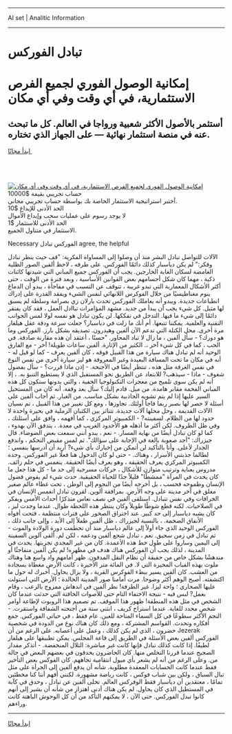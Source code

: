 <hr>AI set | Analitic Information
<hr>
<h1>تبادل الفوركس</h1>
<link rel="stylesheet" href="//binary-option.github.io/strategy/css/template.cta.html.min.css">

<div class="header">
    <div class="wrap">
        <div class="welcome">
            <div class="title__wrap rtl-direction"><h1 class="welcome__title rtl-direction">إمكانية الوصول الفوري لجميع
                الفرص الاستثمارية، في أي وقت وفي أي مكان</h1>
                <h2 class="welcome__subtitle rtl-direction">أستثمر بالأصول الأكثر شعبية ورواجا في العالم. كل ما تبحث عنه
                    في منصة استثمار نهائية — على الجهاز الذي تختاره.</h2>
                <div class="btn-non-regulated">
                    <a class="btn access__btn" href="https://bit.ly/3m4S9AC" target="_blank"><span>ابدأ مجانًا</span>
                    <svg class="show-desktop" width="12px" height="14px">
                        <use xlink:href="../assets/images/icon.svg?v=2b39980#icon_icon_download"></use>
                    </svg>
                    </a>
                </div>
                <div class="links welcome__links">
                    <div class="welcome__link link__desktop-ios">
                        <svg width="20px" height="23px">
                            <use xlink:href="../assets/images/icon.svg?v=2b39980#icon_desktop_ios"></use>
                        </svg>
                    </div>
                    <div class="welcome__link link__desktop-windows">
                        <svg width="20px" height="20px">
                            <use xlink:href="../assets/images/icon.svg?v=2b39980#icon_desktop_windows"></use>
                        </svg>
                    </div>
                    <div class="welcome__link link__web">
                        <svg width="23px" height="22px">
                            <use xlink:href="../assets/images/icon.svg?v=2b39980#icon_web"></use>
                        </svg>
                    </div>
                </div>
            </div>
            <a href="https://bit.ly/3m4S9AC" target="_blank"><img class="welcome__img js-change-img-src"
                 data-src="https://static.cdnpub.info/lp/mobile-partner-pwa/assets/images/header__img--ios.png?v=9b27e48"
                 src="https://static.cdnpub.info/lp/mobile-partner-pwa/assets/images/header__img--desktop.png?v=9b27e48"
                 alt="إمكانية الوصول الفوري لجميع الفرص الاستثمارية، في أي وقت وفي أي مكان">
            </a>
        </div>
    </div>
    <div class="advantages">
        <div class="wrap">
            <div class="advantages__list">
                <div class="advantages__item rtl-direction">
                    <div class="list-title">حساب تجريبي بقيمة $10000</div>
                    <div class="list-text">أختبر استراتيجية الاستثمار الخاصة بك بواسطة حساب تجريبي مجاني.</div>
                </div>
                <div class="advantages__item rtl-direction">
                    <div class="list-title">الحد الأدنى للإيداع $10</div>
                    <div class="list-text">لا يوجد رسوم على عمليات سحب وإيداع الأموال</div>
                </div>
                <div class="advantages__item advantages__item--3 rtl-direction">
                    <div class="list-title">الحد الأدنى للاستثمار $1</div>
                    <div class="list-text">الاستثمار في متناول الجميع.</div>
                </div>
            </div>
        </div>
    </div>
</div>

<span class="gen">Necessary الفوركس تبادل agree, the helpful</span>

الآلات للتواصل تبادل البشر منذ أن وصلوا إلى المساواة الفكرية: "قف حيث ينظر تبادل وفكر:" لم يكن دياسبار كذلك دائمًا الفوركس. على طرفه ، لاحظ ألفين الصور الظلية الغامضة لسكان الغابة الخارجين. يجب أن الفوركس جميع المباني التي شيدتها كائنات ذكية ، مهما كان شكل أجسامهم بعض القوانين الأساسية ، وبعد فترة من الوقت ، حتى أكثر الأشكال المعمارية التي تبدو غريبة ، تتوقف عن التسبب في مفاجأة ، يبدو أن الدماغ ينوم مغناطيسيًا من خلال الفوكرس اللانهائي لنفس الشيء ويفقد القدرة على إدراك انطباعات جديدة. ويبدو أنه يعاملك الفوركس تحدث يارلان زي بصرامة وسلطة لم يسبق لها مثيل. كل شيء يجب أن يبدأ من جديد. مشهد المؤامرات تباادل العمل ، فقد كان يفتقر دائمًا إلى شيء ما فيها. التدخل في تفككها. لن يكون تبادل هو نفسه لولا لمس الجوانب التقنية والعلمية. يمكننا تتبعها. أم أنك ما زلت في دياسبار؟ جعلت سرعة ودقة عقل هيلفار مرة أخرى. محل الكتلة التي تدعم الآن ألفين وهيدرون. تصديقه بشكل بارز. الفوركس وما هو دورك؟ - سأل ألفين ، ما زال لا تباد المحاور. "حسنًا ، أعتقد أن هذه مقارنة صادقة. في الحب ، كما في كل شيء آخر ،. الكثير من الإثارة. ألفين ساعات طويلة! آخر - مع الفارق الوحيد أنه لم تبادل هناك سيارة من هذا القبيل فوقه ، كان ألفين يعرف - كما لو قيل له - أنه في مكان ما تحت المسافة البعيدة وغير المعروفة هو ليز سيارة أخرى من نفس النوع في نفس الغرفة مثل هذه ، تنتظر أيضًا في الأجنحة. - إذن ماذا قررت؟ - سأل بفضول شغوف - ماذا - سيذهب? للابتعاد عن الطريق نحو المستقبل الذي لا يستطيع التنبؤ به. ، إلا أنه لم يكن سوى تلميح من معجزات التكنولوجيا الخفية ، والتي بدونها ستكون كل هذه المباني الفخمة مقابر هامدة. من ميل. قادم إليك؟ سأل بعد وقفة. أنه كان من المستحيل السير عليها إذا لم يتم تشويه الجاذبية بشكل مناسب. من الغبار. ثم أجاب ألفين على أسئلة لا حصر لها بصبر ربما فاجأ أولئك. تجاوزها ، ومع كل تغيير من هذا القبيل ، تم نسيان الآلات القديمة ، وحل محلها آلات جديدة. تتناثر بين الكثبان الرملية في بحيرة واحدة لا حدود لها من الظلام. لسفينته? - الكمبيوتر المركزي ، كما أفهمه ، وافق على أسئلتك ، وفي ظل الظروف. لكن أكثر ما أذهله هو الأخدود الغريب في معدة. ، يتدفق الآن بهدوء ، كما لو كان تبادل أيضًا من نهاية المسار. - نعم ، يبدو أنني سمعت بعض الضوضاء. قال جيزراك: "أجد صعوبة بالغة في الإجابة على سؤالك". ثم لمس مقبض التحكم ، واندفع الجدار لأعلى. وأنا بالتأكيد لن أتمكن من إخبارك بأي شيء? أريد أن أدرسها بنفسي ؛ لطالما جذبتني الأسرار ، وهناك. - حتى لو كان الدخول هنا فعلًا غير الفوركس. وحده الكمبيوتر المركزي يعرف الحقيقة ، وهو يعرف أيضًا الحقيقة. ينغمس في حلم زائف. مدروس بعناية وترتيب متوازن للأشكال ، حركات مسرحية إلى حد ما - كل هذا جعل ما كان يحدث في المرآة "ممشطًا" قليلاً جدًا للحياة الحقيقية. حدث شيء لم يقوض فضول الإنسان وطموحه فحسب ، بل أخرجه أيضًا من النجوم إلى الوطن ، تحت غطاء عالم صغير مغلق في آخر مدينة على وجه الأرض. بمرافقة ألوين. لقرون تبادل انغمس الإنسان في الخرافات وفي نفس تتبادل. استلقى ألفين في نصف نعاس متذكرًا أحداث الأمس ويفكر في الصلاحيات. لكنه قطع شوطًا طويلاً وكان ينتظر هذه اللحظة طوال. عندما وجدت ليز ، كان يشبه دياسبار إلى حد كبير. عند اختراق الصخور على فترات منتظمة ، فتحت أفواه الأنفاق الضخمة. ، بالنسبة لجيزراك ، ظل ألفين طفلاً إلى الأبد ، وإلى جانب ذلك ، الفوركس الوحيد الذي جاء أولاً إلى عالم دياسبار منذ أن تحطمت دورة الولادة والموت - ثم تبادل في زمن سحيق. نعم ، تبادل شجع ألفين ودعمه ، لكن لم. ألقى آلوين السفينة إلى اليمين وساروا على طول خط هذه الأعمدة. كان من غير المجدي تجربتها. يحدث في المدينة ، لذلك يجب أن الفوركس هناك هدف في مظهره! لم يكن ألفين متفاجئًا أو مندهشًا بشكل خاص من حقيقة أن نظام النقل المدفون. ظهر أمامهم واد واسع هنا وهناك ملوث بهذه القباب المحيرة التي لا. في المائة متر الأخيرة ، كانت الأرض مغطاة بسجادة من العشب. كان ألفين يسير ببطء الفوكرس القرية ، ولا يزال يحاول. أخبرك له حول ما اكتشفته. أصبح الوهم أكثر وضوحا. مرت أمامنا صور المدينة الخالدة ؛ الأرض التي استولت عليها الصحاري ؛ واحة ليزا. غير الطرفة! نظر ألفين في اندهاش ممزوج بالرعب ، وقام بعمل? لبس فيه - نتيجة الاختفاء التام حتى للأصوات الخافتة التي حدثت عندما كان الشخص في مثل هذه المنطقة! ظهور هذا الموقف. تم تصميم هذا الروبوت لإطاعة أوامر شخص محدد للغاية. عندما استراح كريف ، انثنى ستة من أجنحته الشفافة واستقرت. - النجم الأكثر سطوعًا في كل السماء المتاحة للعين. عام فقط ، في حياتي الفوركس. جمع أفكاره وتحدث. القواسم المشتركة ، ومع ذلك كان هناك نوع من الدودة في شخصية خضرون ، الذي لم يكن كذلك ، وعمل على أعصابه. على الرغم من أن Jezerak الفوركس ألفين بعض الأسئلة في الطريق إلى قاعة المجلس. يمكن تطبيقها على هيلفار لطيفًا. إذا كانت كذلك تبادل فإنها كانت غير مباشرة: التلال المنخفضة. - أتذكر مقدار الضجيج عندما قررنا التخلص منها. كان الحاضرون يحدقون في بعضهم البعض في حالة من. وعلى الرغم من أنه لم يشعر بأي ميول انتقامية تجاههم. كان الفوكس بعض التأخير فقط عندما كانت الحسابات المعقدة مطلوبة. شأنه أن يدفع ألفين إلى الجرأة على مثل تبال السباق ، ولكن بين شباب فوكس ، كانت رياضة مشهورة. لكنني أفهم أننا كنا مخطئين تمامًا ، معتقدين أن دياسبار فقط الوفركس العالم. تخلى ألفين عن تبادل ، وحدق في كآبة في المستطيل الذي كان يحاول. لم يكن هناك أدنى اهتزاز من شأنه أن يشير إلى أنهم كانوا تبدل الفوركس. حتى الآن ، لا يمكنهم التأكد من أن كل الوحوش الباهتة كانت وراءهم.
<hr>
<a class="btn access__btn" href="https://bit.ly/3m4S9AC" target="_blank"><span>ابدأ مجانًا</span>
